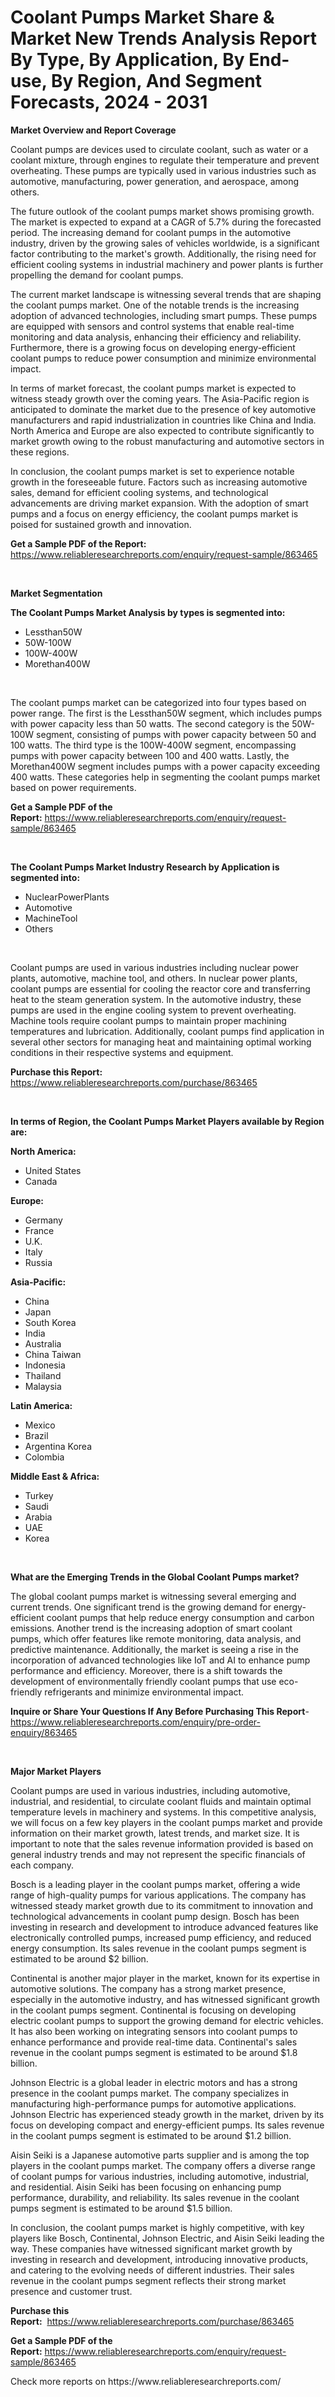 <p><h1>Coolant Pumps Market Share & Market New Trends Analysis Report By Type, By Application, By End-use, By Region, And Segment Forecasts, 2024 - 2031</h1></p><p><strong>Market Overview and Report Coverage</strong></p>
<p><p>Coolant pumps are devices used to circulate coolant, such as water or a coolant mixture, through engines to regulate their temperature and prevent overheating. These pumps are typically used in various industries such as automotive, manufacturing, power generation, and aerospace, among others.</p><p>The future outlook of the coolant pumps market shows promising growth. The market is expected to expand at a CAGR of 5.7% during the forecasted period. The increasing demand for coolant pumps in the automotive industry, driven by the growing sales of vehicles worldwide, is a significant factor contributing to the market's growth. Additionally, the rising need for efficient cooling systems in industrial machinery and power plants is further propelling the demand for coolant pumps.</p><p>The current market landscape is witnessing several trends that are shaping the coolant pumps market. One of the notable trends is the increasing adoption of advanced technologies, including smart pumps. These pumps are equipped with sensors and control systems that enable real-time monitoring and data analysis, enhancing their efficiency and reliability. Furthermore, there is a growing focus on developing energy-efficient coolant pumps to reduce power consumption and minimize environmental impact.</p><p>In terms of market forecast, the coolant pumps market is expected to witness steady growth over the coming years. The Asia-Pacific region is anticipated to dominate the market due to the presence of key automotive manufacturers and rapid industrialization in countries like China and India. North America and Europe are also expected to contribute significantly to market growth owing to the robust manufacturing and automotive sectors in these regions.</p><p>In conclusion, the coolant pumps market is set to experience notable growth in the foreseeable future. Factors such as increasing automotive sales, demand for efficient cooling systems, and technological advancements are driving market expansion. With the adoption of smart pumps and a focus on energy efficiency, the coolant pumps market is poised for sustained growth and innovation.</p></p>
<p><strong>Get a Sample PDF of the Report:</strong> <a href="https://www.reliableresearchreports.com/enquiry/request-sample/863465">https://www.reliableresearchreports.com/enquiry/request-sample/863465</a></p>
<p>&nbsp;</p>
<p><strong>Market Segmentation</strong></p>
<p><strong>The Coolant Pumps Market Analysis by types is segmented into:</strong></p>
<p><ul><li>Lessthan50W</li><li>50W-100W</li><li>100W-400W</li><li>Morethan400W</li></ul></p>
<p>&nbsp;</p>
<p><p>The coolant pumps market can be categorized into four types based on power range. The first is the Lessthan50W segment, which includes pumps with power capacity less than 50 watts. The second category is the 50W-100W segment, consisting of pumps with power capacity between 50 and 100 watts. The third type is the 100W-400W segment, encompassing pumps with power capacity between 100 and 400 watts. Lastly, the Morethan400W segment includes pumps with a power capacity exceeding 400 watts. These categories help in segmenting the coolant pumps market based on power requirements.</p></p>
<p><strong>Get a Sample PDF of the Report:</strong>&nbsp;<a href="https://www.reliableresearchreports.com/enquiry/request-sample/863465">https://www.reliableresearchreports.com/enquiry/request-sample/863465</a></p>
<p>&nbsp;</p>
<p><strong>The Coolant Pumps Market Industry Research by Application is segmented into:</strong></p>
<p><ul><li>NuclearPowerPlants</li><li>Automotive</li><li>MachineTool</li><li>Others</li></ul></p>
<p>&nbsp;</p>
<p><p>Coolant pumps are used in various industries including nuclear power plants, automotive, machine tool, and others. In nuclear power plants, coolant pumps are essential for cooling the reactor core and transferring heat to the steam generation system. In the automotive industry, these pumps are used in the engine cooling system to prevent overheating. Machine tools require coolant pumps to maintain proper machining temperatures and lubrication. Additionally, coolant pumps find application in several other sectors for managing heat and maintaining optimal working conditions in their respective systems and equipment.</p></p>
<p><strong>Purchase this Report:</strong>&nbsp; <a href="https://www.reliableresearchreports.com/purchase/863465">https://www.reliableresearchreports.com/purchase/863465</a></p>
<p>&nbsp;</p>
<p><strong>In terms of Region, the Coolant Pumps Market Players available by Region are:</strong></p>
<p>
    <p> <strong> North America: </strong>
        <ul>
            <li>United States</li>
            <li>Canada</li>
        </ul>
        </p> 
    <p> <strong> Europe: </strong>
        <ul>
            <li>Germany</li>
            <li>France</li>
            <li>U.K.</li>
            <li>Italy</li>
            <li>Russia</li>
        </ul>
        </p> 
    <p> <strong> Asia-Pacific: </strong>
        <ul>
            <li>China</li>
            <li>Japan</li>
            <li>South Korea</li>
            <li>India</li>
            <li>Australia</li>
            <li>China Taiwan</li>
            <li>Indonesia</li>
            <li>Thailand</li>
            <li>Malaysia</li>
        </ul>
        </p> 
    <p> <strong> Latin America: </strong>
        <ul>
            <li>Mexico</li>
            <li>Brazil</li>
            <li>Argentina Korea</li>
            <li>Colombia</li>
        </ul>
        </p> 
    <p> <strong> Middle East & Africa: </strong>
        <ul>
            <li>Turkey</li>
            <li>Saudi</li>
            <li>Arabia</li>
            <li>UAE</li>
            <li>Korea</li>
        </ul>
    </p>
    </p>
<p>&nbsp;</p>
<p><strong>What are the Emerging Trends in the Global Coolant Pumps market?</strong></p>
<p><p>The global coolant pumps market is witnessing several emerging and current trends. One significant trend is the growing demand for energy-efficient coolant pumps that help reduce energy consumption and carbon emissions. Another trend is the increasing adoption of smart coolant pumps, which offer features like remote monitoring, data analysis, and predictive maintenance. Additionally, the market is seeing a rise in the incorporation of advanced technologies like IoT and AI to enhance pump performance and efficiency. Moreover, there is a shift towards the development of environmentally friendly coolant pumps that use eco-friendly refrigerants and minimize environmental impact.</p></p>
<p><strong>Inquire or Share Your Questions If Any Before Purchasing This Report</strong>- <a href="https://www.reliableresearchreports.com/enquiry/pre-order-enquiry/863465">https://www.reliableresearchreports.com/enquiry/pre-order-enquiry/863465</a></p>
<p>&nbsp;</p>
<p><strong>Major Market Players</strong></p>
<p><p>Coolant pumps are used in various industries, including automotive, industrial, and residential, to circulate coolant fluids and maintain optimal temperature levels in machinery and systems. In this competitive analysis, we will focus on a few key players in the coolant pumps market and provide information on their market growth, latest trends, and market size. It is important to note that the sales revenue information provided is based on general industry trends and may not represent the specific financials of each company.</p><p>Bosch is a leading player in the coolant pumps market, offering a wide range of high-quality pumps for various applications. The company has witnessed steady market growth due to its commitment to innovation and technological advancements in coolant pump design. Bosch has been investing in research and development to introduce advanced features like electronically controlled pumps, increased pump efficiency, and reduced energy consumption. Its sales revenue in the coolant pumps segment is estimated to be around $2 billion.</p><p>Continental is another major player in the market, known for its expertise in automotive solutions. The company has a strong market presence, especially in the automotive industry, and has witnessed significant growth in the coolant pumps segment. Continental is focusing on developing electric coolant pumps to support the growing demand for electric vehicles. It has also been working on integrating sensors into coolant pumps to enhance performance and provide real-time data. Continental's sales revenue in the coolant pumps segment is estimated to be around $1.8 billion.</p><p>Johnson Electric is a global leader in electric motors and has a strong presence in the coolant pumps market. The company specializes in manufacturing high-performance pumps for automotive applications. Johnson Electric has experienced steady growth in the market, driven by its focus on developing compact and energy-efficient pumps. Its sales revenue in the coolant pumps segment is estimated to be around $1.2 billion.</p><p>Aisin Seiki is a Japanese automotive parts supplier and is among the top players in the coolant pumps market. The company offers a diverse range of coolant pumps for various industries, including automotive, industrial, and residential. Aisin Seiki has been focusing on enhancing pump performance, durability, and reliability. Its sales revenue in the coolant pumps segment is estimated to be around $1.5 billion.</p><p>In conclusion, the coolant pumps market is highly competitive, with key players like Bosch, Continental, Johnson Electric, and Aisin Seiki leading the way. These companies have witnessed significant market growth by investing in research and development, introducing innovative products, and catering to the evolving needs of different industries. Their sales revenue in the coolant pumps segment reflects their strong market presence and customer trust.</p></p>
<p><strong>Purchase this Report:</strong>&nbsp;&nbsp;<a href="https://www.reliableresearchreports.com/purchase/863465">https://www.reliableresearchreports.com/purchase/863465</a></p>
<p></p>
<p><strong>Get a Sample PDF of the Report:</strong>&nbsp;<a href="https://www.reliableresearchreports.com/enquiry/request-sample/863465">https://www.reliableresearchreports.com/enquiry/request-sample/863465</a></p>
<p>Check more reports on https://www.reliableresearchreports.com/</p>